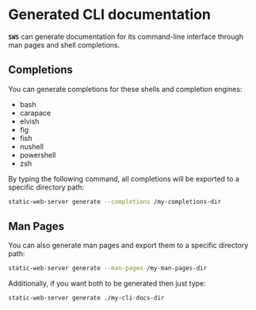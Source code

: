 # Generated CLI documentation

**`SWS`** can generate documentation for its command-line interface through man pages and shell completions.

## Completions

You can generate completions for these shells and completion engines:

- bash
- carapace
- elvish
- fig
- fish
- nushell
- powershell
- zsh

By typing the following command, all completions will be exported to a specific directory path:


```sh
static-web-server generate --completions /my-completions-dir
```

## Man Pages

You can also generate man pages and export them to a specific directory path:

```sh
static-web-server generate --man-pages /my-man-pages-dir
```

Additionally, if you want both to be generated then just type:

```sh
static-web-server generate ./my-cli-docs-dir
```
